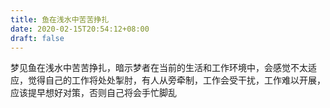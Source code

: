```yaml
---
title: 鱼在浅水中苦苦挣扎
date: 2020-02-15T20:54:12+08:00
draft: false
---
```


梦见鱼在浅水中苦苦挣扎，暗示梦者在当前的生活和工作环境中，会感觉不太适应，觉得自己的工作将处处掣肘，有人从旁牵制，工作会受干扰，工作难以开展，应该提早想好对策，否则自己将会手忙脚乱